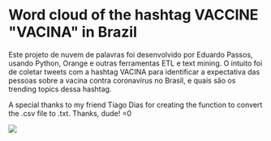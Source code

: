 # Word cloud of the hashtag VACCINE "VACINA" in Brazil

Este projeto de nuvem de palavras foi desenvolvido por Eduardo Passos, usando Python, Orange e outras ferramentas ETL e text mining. O intuito foi de coletar tweets com a hashtag VACINA para identificar a expectativa das pessoas sobre a vacina contra coronavírus no Brasil, e quais são os trending topics dessa hashtag.

A special thanks to my friend Tiago Dias for creating the function to convert the .csv file to .txt. Thanks, dude! =0

<img src="export/word_cloud1.png">
